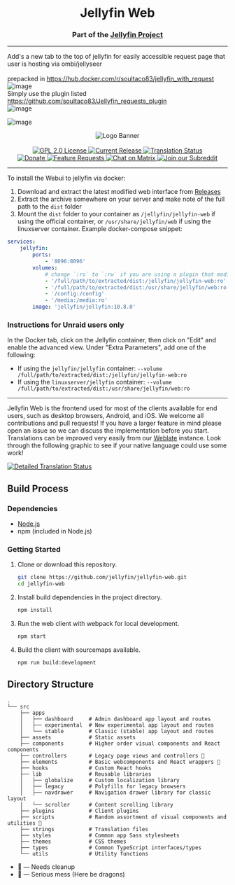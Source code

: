 <h1 align="center">Jellyfin Web</h1>
<h3 align="center">Part of the <a href="https://jellyfin.org">Jellyfin Project</a></h3>

---
Add's a new tab to the top of jellyfin for easily accessible request page that user is hosting via ombi/jellyseer</br>
</br>
prepacked in https://hub.docker.com/r/soultaco83/jellyfin_with_request
<br/>
![image](https://github.com/user-attachments/assets/c520605d-76e8-466b-940a-f32af3eba177)
<br/>
Simply use the plugin listed https://github.com/soultaco83/Jellyfin_requests_plugin
<br/>
![image](https://github.com/user-attachments/assets/6e8398f6-360c-43cb-81af-1342f9971c25)
<br/>

![image](https://github.com/user-attachments/assets/e2a594be-e8a9-4692-b79c-5f81c423acff)


<p align="center">
<img alt="Logo Banner" src="https://raw.githubusercontent.com/jellyfin/jellyfin-ux/master/branding/SVG/banner-logo-solid.svg?sanitize=true"/>
<br/>
<br/>
<a href="https://github.com/jellyfin/jellyfin-web">
<img alt="GPL 2.0 License" src="https://img.shields.io/github/license/jellyfin/jellyfin-web.svg"/>
</a>
<a href="https://github.com/jellyfin/jellyfin-web/releases">
<img alt="Current Release" src="https://img.shields.io/github/release/jellyfin/jellyfin-web.svg"/>
</a>
<a href="https://translate.jellyfin.org/projects/jellyfin/jellyfin-web/?utm_source=widget">
<img src="https://translate.jellyfin.org/widgets/jellyfin/-/jellyfin-web/svg-badge.svg" alt="Translation Status"/>
</a>
<br/>
<a href="https://opencollective.com/jellyfin">
<img alt="Donate" src="https://img.shields.io/opencollective/all/jellyfin.svg?label=backers"/>
</a>
<a href="https://features.jellyfin.org">
<img alt="Feature Requests" src="https://img.shields.io/badge/fider-vote%20on%20features-success.svg"/>
</a>
<a href="https://matrix.to/#/+jellyfin:matrix.org">
<img alt="Chat on Matrix" src="https://img.shields.io/matrix/jellyfin:matrix.org.svg?logo=matrix"/>
</a>
<a href="https://www.reddit.com/r/jellyfin">
<img alt="Join our Subreddit" src="https://img.shields.io/badge/reddit-r%2Fjellyfin-%23FF5700.svg"/>
</a>
</p>

---

To install the Webui to jellyfin via docker:
1. Download and extract the latest modified web interface from [Releases](https://github.com/soultaco83/jellyfin-web-requeststab/releases)
2. Extract the archive somewhere on your server and make note of the full path to the `dist` folder
3. Mount the `dist` folder to your container as `/jellyfin/jellyfin-web` if using the official container, or `/usr/share/jellyfin/web` if using the linuxserver container. Example docker-compose snippet:
```yaml
services:
    jellyfin:
        ports:
            - '8096:8096'
        volumes:
            # change `:ro` to `:rw` if you are using a plugin that modifies Jellyfin's web interface from inside the container (such as Jellyscrub)
            - '/full/path/to/extracted/dist:/jellyfin/jellyfin-web:ro'  # <== add this line if using the official container
            - '/full/path/to/extracted/dist:/usr/share/jellyfin/web:ro' # <== add this line if using the linuxserver container
            - '/config:/config'
            - '/media:/media:ro'
        image: 'jellyfin/jellyfin:10.8.0'
```

### Instructions for Unraid users only

In the Docker tab, click on the Jellyfin container, then click on "Edit" and enable the advanced view. Under "Extra Parameters", add one of the following:

* If using the `jellyfin/jellyfin` container: `--volume /full/path/to/extracted/dist:/jellyfin/jellyfin-web:ro`
* If using the `linuxserver/jellyfin` container: `--volume /full/path/to/extracted/dist:/usr/share/jellyfin/web:ro`

---

Jellyfin Web is the frontend used for most of the clients available for end users, such as desktop browsers, Android, and iOS. We welcome all contributions and pull requests! If you have a larger feature in mind please open an issue so we can discuss the implementation before you start. Translations can be improved very easily from our <a href="https://translate.jellyfin.org/projects/jellyfin/jellyfin-web">Weblate</a> instance. Look through the following graphic to see if your native language could use some work!

<a href="https://translate.jellyfin.org/engage/jellyfin/?utm_source=widget">
<img src="https://translate.jellyfin.org/widgets/jellyfin/-/jellyfin-web/multi-auto.svg" alt="Detailed Translation Status"/>
</a>

## Build Process

### Dependencies

- [Node.js](https://nodejs.org/en/download)
- npm (included in Node.js)

### Getting Started

1. Clone or download this repository.

   ```sh
   git clone https://github.com/jellyfin/jellyfin-web.git
   cd jellyfin-web
   ```

2. Install build dependencies in the project directory.

   ```sh
   npm install
   ```

3. Run the web client with webpack for local development.

   ```sh
   npm start
   ```

4. Build the client with sourcemaps available.

   ```sh
   npm run build:development
   ```

## Directory Structure

```
.
└── src
    ├── apps
    │   ├── dashboard     # Admin dashboard app layout and routes
    │   ├── experimental  # New experimental app layout and routes
    │   └── stable        # Classic (stable) app layout and routes
    ├── assets            # Static assets
    ├── components        # Higher order visual components and React components
    ├── controllers       # Legacy page views and controllers 🧹
    ├── elements          # Basic webcomponents and React wrappers 🧹
    ├── hooks             # Custom React hooks
    ├── lib               # Reusable libraries
    │   ├── globalize     # Custom localization library
    │   ├── legacy        # Polyfills for legacy browsers
    │   ├── navdrawer     # Navigation drawer library for classic layout
    │   └── scroller      # Content scrolling library
    ├── plugins           # Client plugins
    ├── scripts           # Random assortment of visual components and utilities 🐉
    ├── strings           # Translation files
    ├── styles            # Common app Sass stylesheets
    ├── themes            # CSS themes
    ├── types             # Common TypeScript interfaces/types
    └── utils             # Utility functions
```

- 🧹 &mdash; Needs cleanup
- 🐉 &mdash; Serious mess (Here be dragons)

